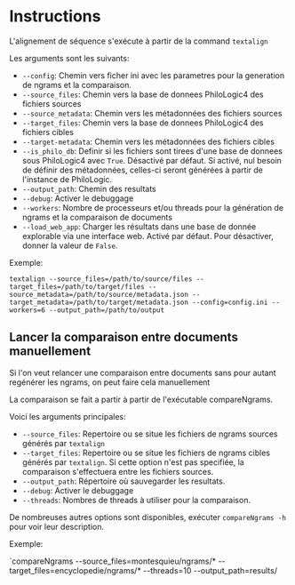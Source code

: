 # Instructions #

L'alignement de séquence s'exécute à partir de la command `textalign`

Les arguments sont les suivants:

* `--config`: Chemin vers ficher ini avec les parametres pour la generation de ngrams et la comparaison.
* `--source_files`: Chemin vers la base de donnees PhiloLogic4 des fichiers sources
* `--source_metadata`: Chemin vers les métadonnées des fichiers sources
* `--target_files`: Chemin vers la base de donnees PhiloLogic4 des fichiers cibles
* `--target-metadata`: Chemin vers les métadonnées des fichiers cibles
* `--is_philo_db`: Definir si les fichiers sont tirees d'une base de donnees sous PhiloLogic4 avec `True`. Désactivé par défaut. Si activé, nul besoin de définir des métadonnées, celles-ci seront générées à partir de l'instance de PhiloLogic.
* `--output_path`: Chemin des resultats
* `--debug`: Activer le debuggage
* `--workers`: Nombre de processeurs et/ou threads pour la génération de ngrams et la comparaison de documents
* `--load_web_app`: Charger les résultats dans une base de donnée explorable via une interface web. Activé par défaut. Pour désactiver, donner la valeur de `False`.


Exemple:

`textalign --source_files=/path/to/source/files --target_files=/path/to/target/files --source_metadata=/path/to/source/metadata.json --target_metadata=/path/to/target/metadata.json --config=config.ini --workers=6 --output_path=/path/to/output`

## Lancer la comparaison entre documents manuellement ##

Si l'on veut relancer une comparaison entre documents sans pour autant regénérer les ngrams, on peut faire cela manuellement

La comparaison se fait a partir à partir de l'exécutable compareNgrams.

Voici les arguments principales:

* `--source_files`: Repertoire ou se situe les fichiers de ngrams sources générés par `textalign`
* `--target_files`: Repertoire ou se situe les fichiers de ngrams cibles générés par `textalign`. Si cette option
n'est pas specifiée, la comparaison s'effectuera entre les fichiers sources.
* `--output_path`: Répertoire où sauvegarder les resultats.
* `--debug`: Activer le debuggage
* `--threads`: Nombres de threads à utiliser pour la comparaison.

De nombreuses autres options sont disponibles, exécuter `compareNgrams -h` pour voir leur description.


Exemple:

`compareNgrams --source_files=montesquieu/ngrams/* --target_files=encyclopedie/ngrams/* --threads=10 --output_path=results/
